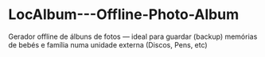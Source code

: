 # LocAlbum---Offline-Photo-Album
Gerador offline de álbuns de fotos — ideal para guardar (backup) memórias de bebés e família numa unidade externa (Discos, Pens, etc)

